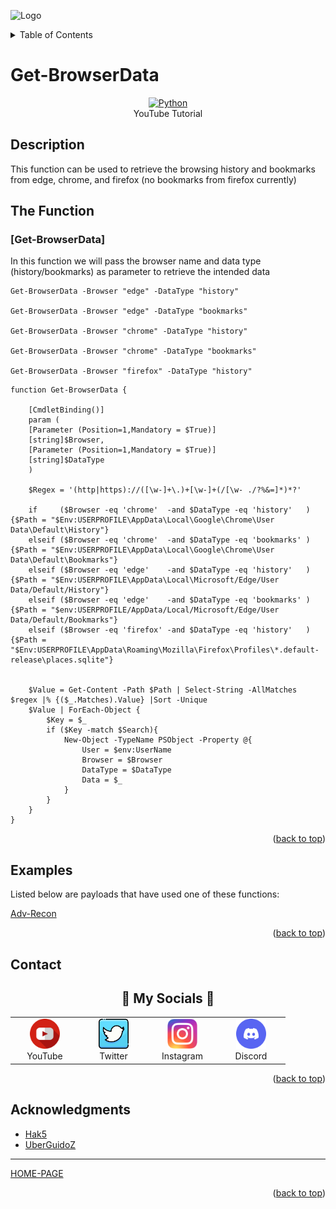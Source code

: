 ![Logo](https://github.com/I-Am-Jakoby/hak5-submissions/blob/main/Assets/logo-170-px.png?raw=true)

<!-- TABLE OF CONTENTS -->
<details>
  <summary>Table of Contents</summary>
  <ol>
    <li><a href="#Description">Description</a></li>
    <li><a href="#The-Function">The Function</a></li>
    <li><a href="#Examples">Examples</a></li>
    <li><a href="#Contact">Contact</a></li>
    <li><a href="#Acknowledgments">Acknowledgments</a></li>
  </ol>
</details>

# Get-BrowserData

<p align="center">
      <a href="https://www.youtube.com/watch?v=6lScbYNLtJ4&t">
        <img src=https://i.ytimg.com/vi/6lScbYNLtJ4/hqdefault.jpg width="300" alt="Python" />
      </a>
      <br>YouTube Tutorial	
</p>

## Description

This function can be used to retrieve the browsing history and bookmarks from edge, chrome, and firefox (no bookmarks from firefox currently)

## The Function

### [Get-BrowserData] 

In this function we will pass the browser name and data type (history/bookmarks) as parameter to retrieve the intended data

```
Get-BrowserData -Browser "edge" -DataType "history"

Get-BrowserData -Browser "edge" -DataType "bookmarks"

Get-BrowserData -Browser "chrome" -DataType "history"

Get-BrowserData -Browser "chrome" -DataType "bookmarks"

Get-BrowserData -Browser "firefox" -DataType "history"
```

```
function Get-BrowserData {

    [CmdletBinding()]
    param (	
    [Parameter (Position=1,Mandatory = $True)]
    [string]$Browser,    
    [Parameter (Position=1,Mandatory = $True)]
    [string]$DataType 
    ) 

    $Regex = '(http|https)://([\w-]+\.)+[\w-]+(/[\w- ./?%&=]*)*?'

    if     ($Browser -eq 'chrome'  -and $DataType -eq 'history'   )  {$Path = "$Env:USERPROFILE\AppData\Local\Google\Chrome\User Data\Default\History"}
    elseif ($Browser -eq 'chrome'  -and $DataType -eq 'bookmarks' )  {$Path = "$Env:USERPROFILE\AppData\Local\Google\Chrome\User Data\Default\Bookmarks"}
    elseif ($Browser -eq 'edge'    -and $DataType -eq 'history'   )  {$Path = "$Env:USERPROFILE\AppData\Local\Microsoft/Edge/User Data/Default/History"}
    elseif ($Browser -eq 'edge'    -and $DataType -eq 'bookmarks' )  {$Path = "$env:USERPROFILE/AppData/Local/Microsoft/Edge/User Data/Default/Bookmarks"}
    elseif ($Browser -eq 'firefox' -and $DataType -eq 'history'   )  {$Path = "$Env:USERPROFILE\AppData\Roaming\Mozilla\Firefox\Profiles\*.default-release\places.sqlite"}
    

    $Value = Get-Content -Path $Path | Select-String -AllMatches $regex |% {($_.Matches).Value} |Sort -Unique
    $Value | ForEach-Object {
        $Key = $_
        if ($Key -match $Search){
            New-Object -TypeName PSObject -Property @{
                User = $env:UserName
                Browser = $Browser
                DataType = $DataType
                Data = $_
            }
        }
    } 
}
```

<p align="right">(<a href="#top">back to top</a>)</p>


## Examples

Listed below are payloads that have used one of these functions:

[Adv-Recon](https://github.com/I-Am-Jakoby/hak5-submissions/tree/main/OMG/Payloads/OMG-ADV-Recon)




<p align="right">(<a href="#top">back to top</a>)</p>

<!-- CONTACT -->
## Contact

<h2 align="center">📱 My Socials 📱</h2>
<div align=center>
<table>
  <tr>
    <td align="center" width="96">
      <a href="https://youtube.com/c/IamJakoby?sub_confirmation=1">
        <img src=https://github.com/I-Am-Jakoby/I-Am-Jakoby/blob/main/img/youtube-svgrepo-com.svg width="48" height="48" alt="C#" />
      </a>
      <br>YouTube
    </td>
    <td align="center" width="96">
      <a href="https://twitter.com/I_Am_Jakoby">
        <img src=https://github.com/I-Am-Jakoby/I-Am-Jakoby/blob/main/img/twitter.png width="48" height="48" alt="Python" />
      </a>
      <br>Twitter
    </td>
    <td align="center" width="96">
      <a href="https://www.instagram.com/i_am_jakoby/">
        <img src=https://github.com/I-Am-Jakoby/I-Am-Jakoby/blob/main/img/insta.png width="48" height="48" alt="Golang" />
      </a>
      <br>Instagram
    </td>
    <td align="center" width="96">
      <a href="https://discord.gg/MYYER2ZcJF">
        <img src=https://github.com/I-Am-Jakoby/I-Am-Jakoby/blob/main/img/discord-v2-svgrepo-com.svg width="48" height="48" alt="Jsonnet" />
      </a>
      <br>Discord
    </td>
  </tr>
</table>
</div>



<p align="right">(<a href="#top">back to top</a>)</p>

<!-- ACKNOWLEDGMENTS -->
## Acknowledgments

* [Hak5](https://hak5.org/)
* [UberGuidoZ](https://github.com/UberGuidoZ)

***

[HOME-PAGE](https://github.com/I-Am-Jakoby/PowerShell-for-Hackers)

<p align="right">(<a href="#top">back to top</a>)</p>
